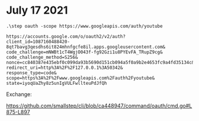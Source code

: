 # July 17 2021

~~~
.\step oauth -scope https://www.googleapis.com/auth/youtube

https://accounts.google.com/o/oauth2/v2/auth?
client_id=1087160488420-8qt7bavg3qesdhs6it824mhnfgcfe8il.apps.googleusercontent.com&
code_challenge=mNWBt1cT4WgjO043f-fg92Gzi1u8PYEvFA_TRupZ9cg&
code_challenge_method=S256&
nonce=cc840387e435ebf0c099da93b5690d151cb094a5f0a9b2e4653fc9a4fd35134c&
redirect_uri=http%3A%2F%2F127.0.0.1%3A50342&
response_type=code&
scope=https%3A%2F%2Fwww.googleapis.com%2Fauth%2Fyoutube&
state=iyoqUaZhy8z5unIgVULFwllteuPdJfQh
~~~

Exchange:

https://github.com/smallstep/cli/blob/ca448947/command/oauth/cmd.go#L875-L897
